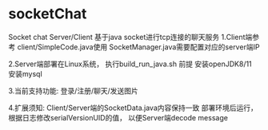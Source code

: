 # socketChat
Socket chat Server/Client
基于java socket进行tcp连接的聊天服务
1.Client端参考 client/SimpleCode.java使用
SocketManager.java需要配置对应的server端IP

2.Server端部署在Linux系统， 执行build_run_java.sh 
前提 安装openJDK8/11 安装mysql

3.当前支持功能: 登录/注册/聊天/发送图片

4.扩展须知:
Client/Server端的SocketData.java内容保持一致
部署环境后运行， 根据日志修改serialVersionUID的值， 以便Server端decode message
  
